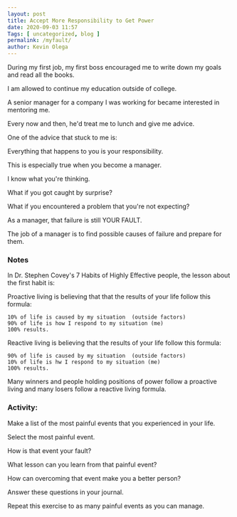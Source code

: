 ```yaml
--- 
layout: post 
title: Accept More Responsibility to Get Power
date: 2020-09-03 11:57
Tags: [ uncategorized, blog ]
permalink: /myfault/ 
author: Kevin Olega 
--- 
```

During my first job, my first boss encouraged me to write down my goals and read all the books.

I am allowed to continue my education outside of college.

A senior manager for a company I was working for became interested in mentoring me.

Every now and then, he'd treat me to lunch and give me advice.

One of the advice that stuck to me is:

Everything that happens to you is your responsibility.

This is especially true when you become a manager.

I know what you're thinking.

What if you got caught by surprise?

What if you encountered a problem that you're not expecting?

As a manager, that failure is still YOUR FAULT.

The job of a manager is to find possible causes of failure and prepare for them.

### Notes

In Dr. Stephen Covey's 7 Habits of Highly Effective people, the lesson about the first habit is:

Proactive living is believing that that the results of your life follow this formula:

	10% of life is caused by my situation  (outside factors)
	90% of life is how I respond to my situation (me)
	100% results.

Reactive living is believing that the results of your life follow this formula: 

	90% of life is caused by my situation  (outside factors)
	10% of life is hw I respond to my situation (me)
	100% results.

Many winners and people holding positions of power follow a proactive living and many losers follow a reactive living formula.

### Activity:

Make a list of the most painful events that you experienced in your life.

Select the most painful event.

How is that event your fault?

What lesson can you learn from that painful event?

How can overcoming that event make you a better person?

Answer these questions in your journal.

Repeat this exercise to as many painful events as you can manage.